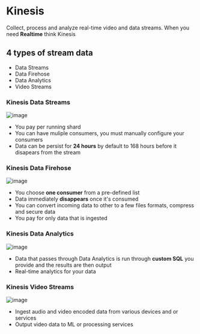 # Kinesis
Collect, process and analyze real-time video and data streams. When you need **Realtime** think Kinesis

## 4 types of stream data
- Data Streams
- Data Firehose
- Data Analytics
- Video Streams

### Kinesis Data Streams
![image](https://github.com/nguyen1tech/learn-aws/assets/123853507/cc5f396e-21c3-4609-a60e-a88e0472ec89)
- You pay per running shard
- You can have muliple consumers, you must manually configure your consumers
- Data can be persist for **24 hours** by default to 168 hours before it disapears from the stream

### Kinesis Data Firehose
![image](https://github.com/nguyen1tech/learn-aws/assets/123853507/3747b1b2-e42a-4690-a1de-ed6ad9e0c58a)
- You choose **one consumer** from a pre-defined list
- Data immediately **disappears** once it's consumed
- You can convert incoming data to other to a few files formats, compress and secure data
- You pay for only data that is ingested

### Kinesis Data Analytics
![image](https://github.com/nguyen1tech/learn-aws/assets/123853507/52d284ba-df7f-4100-85fc-0ec5cf1772d4)
- Data that passes through Data Analytics is run through **custom SQL** you provide and the results are then output
- Real-time analytics for your data

### Kinesis Video Streams
![image](https://github.com/nguyen1tech/learn-aws/assets/123853507/1f9d5b7d-5e5a-40b2-9fe9-b22a6516253a)
- Ingest audio and video encoded data from various devices and or services
- Output video data to ML or processing services
